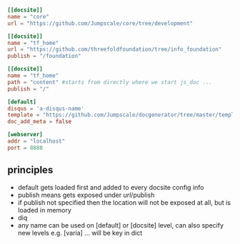 
```toml

[[docsite]]
name = "core"
url = "https://github.com/Jumpscale/core/tree/development"

[[docsite]]
name = "tf_home"
url = "https://github.com/threefoldfoundation/tree/info_foundation"
publish = "/foundation"

[[docsite]]
name = "tf_home"
path = "content" #starts from directly where we start js_doc ...
publish = "/"

[default]
disqus = 'a-disqus-name'
template = "https://github.com/Jumpscale/docgenerator/tree/master/templates/docsify"
doc_add_meta = false

[webserver]
addr = "localhost"
port = 8888

```

## principles

- default gets loaded first and added to every docsite config info
- publish means gets exposed under $url/$publish
- if publish not specified then the location will not be exposed at all, but is loaded in memory
- diq
- any name can be used on [default] or [docsite] level, can also specify new levels e.g. [varia] ... will be key in dict


